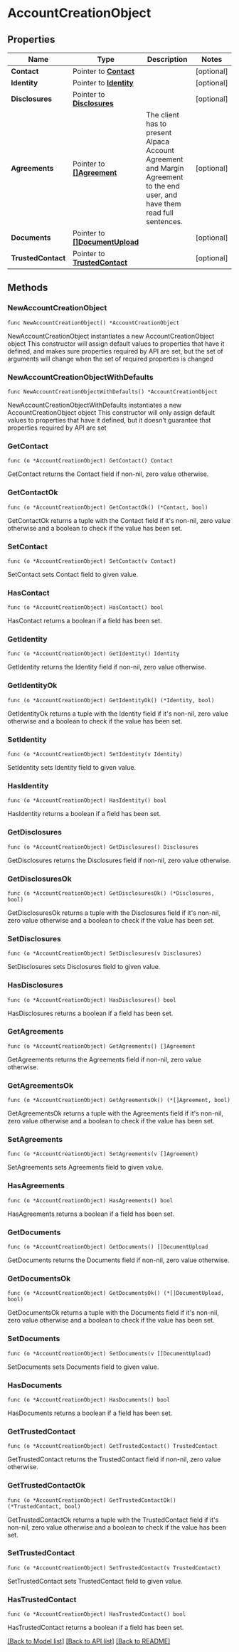 # AccountCreationObject

## Properties

Name | Type | Description | Notes
------------ | ------------- | ------------- | -------------
**Contact** | Pointer to [**Contact**](Contact.md) |  | [optional] 
**Identity** | Pointer to [**Identity**](Identity.md) |  | [optional] 
**Disclosures** | Pointer to [**Disclosures**](Disclosures.md) |  | [optional] 
**Agreements** | Pointer to [**[]Agreement**](Agreement.md) | The client has to present Alpaca Account Agreement and Margin Agreement to the end user, and have them read full sentences.  | [optional] 
**Documents** | Pointer to [**[]DocumentUpload**](DocumentUpload.md) |  | [optional] 
**TrustedContact** | Pointer to [**TrustedContact**](TrustedContact.md) |  | [optional] 

## Methods

### NewAccountCreationObject

`func NewAccountCreationObject() *AccountCreationObject`

NewAccountCreationObject instantiates a new AccountCreationObject object
This constructor will assign default values to properties that have it defined,
and makes sure properties required by API are set, but the set of arguments
will change when the set of required properties is changed

### NewAccountCreationObjectWithDefaults

`func NewAccountCreationObjectWithDefaults() *AccountCreationObject`

NewAccountCreationObjectWithDefaults instantiates a new AccountCreationObject object
This constructor will only assign default values to properties that have it defined,
but it doesn't guarantee that properties required by API are set

### GetContact

`func (o *AccountCreationObject) GetContact() Contact`

GetContact returns the Contact field if non-nil, zero value otherwise.

### GetContactOk

`func (o *AccountCreationObject) GetContactOk() (*Contact, bool)`

GetContactOk returns a tuple with the Contact field if it's non-nil, zero value otherwise
and a boolean to check if the value has been set.

### SetContact

`func (o *AccountCreationObject) SetContact(v Contact)`

SetContact sets Contact field to given value.

### HasContact

`func (o *AccountCreationObject) HasContact() bool`

HasContact returns a boolean if a field has been set.

### GetIdentity

`func (o *AccountCreationObject) GetIdentity() Identity`

GetIdentity returns the Identity field if non-nil, zero value otherwise.

### GetIdentityOk

`func (o *AccountCreationObject) GetIdentityOk() (*Identity, bool)`

GetIdentityOk returns a tuple with the Identity field if it's non-nil, zero value otherwise
and a boolean to check if the value has been set.

### SetIdentity

`func (o *AccountCreationObject) SetIdentity(v Identity)`

SetIdentity sets Identity field to given value.

### HasIdentity

`func (o *AccountCreationObject) HasIdentity() bool`

HasIdentity returns a boolean if a field has been set.

### GetDisclosures

`func (o *AccountCreationObject) GetDisclosures() Disclosures`

GetDisclosures returns the Disclosures field if non-nil, zero value otherwise.

### GetDisclosuresOk

`func (o *AccountCreationObject) GetDisclosuresOk() (*Disclosures, bool)`

GetDisclosuresOk returns a tuple with the Disclosures field if it's non-nil, zero value otherwise
and a boolean to check if the value has been set.

### SetDisclosures

`func (o *AccountCreationObject) SetDisclosures(v Disclosures)`

SetDisclosures sets Disclosures field to given value.

### HasDisclosures

`func (o *AccountCreationObject) HasDisclosures() bool`

HasDisclosures returns a boolean if a field has been set.

### GetAgreements

`func (o *AccountCreationObject) GetAgreements() []Agreement`

GetAgreements returns the Agreements field if non-nil, zero value otherwise.

### GetAgreementsOk

`func (o *AccountCreationObject) GetAgreementsOk() (*[]Agreement, bool)`

GetAgreementsOk returns a tuple with the Agreements field if it's non-nil, zero value otherwise
and a boolean to check if the value has been set.

### SetAgreements

`func (o *AccountCreationObject) SetAgreements(v []Agreement)`

SetAgreements sets Agreements field to given value.

### HasAgreements

`func (o *AccountCreationObject) HasAgreements() bool`

HasAgreements returns a boolean if a field has been set.

### GetDocuments

`func (o *AccountCreationObject) GetDocuments() []DocumentUpload`

GetDocuments returns the Documents field if non-nil, zero value otherwise.

### GetDocumentsOk

`func (o *AccountCreationObject) GetDocumentsOk() (*[]DocumentUpload, bool)`

GetDocumentsOk returns a tuple with the Documents field if it's non-nil, zero value otherwise
and a boolean to check if the value has been set.

### SetDocuments

`func (o *AccountCreationObject) SetDocuments(v []DocumentUpload)`

SetDocuments sets Documents field to given value.

### HasDocuments

`func (o *AccountCreationObject) HasDocuments() bool`

HasDocuments returns a boolean if a field has been set.

### GetTrustedContact

`func (o *AccountCreationObject) GetTrustedContact() TrustedContact`

GetTrustedContact returns the TrustedContact field if non-nil, zero value otherwise.

### GetTrustedContactOk

`func (o *AccountCreationObject) GetTrustedContactOk() (*TrustedContact, bool)`

GetTrustedContactOk returns a tuple with the TrustedContact field if it's non-nil, zero value otherwise
and a boolean to check if the value has been set.

### SetTrustedContact

`func (o *AccountCreationObject) SetTrustedContact(v TrustedContact)`

SetTrustedContact sets TrustedContact field to given value.

### HasTrustedContact

`func (o *AccountCreationObject) HasTrustedContact() bool`

HasTrustedContact returns a boolean if a field has been set.


[[Back to Model list]](../README.md#documentation-for-models) [[Back to API list]](../README.md#documentation-for-api-endpoints) [[Back to README]](../README.md)


